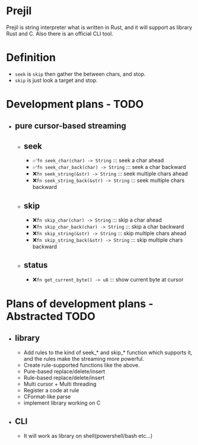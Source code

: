 # Prejil
Prejil is string interpreter what is written in Rust, and it will support as library Rust and C.
Also there is an official CLI tool.

# Definition
- `seek` is `skip` then gather the between chars, and stop.
- `skip` is just look a target and stop.

# Development plans - TODO
- pure cursor-based streaming
  -
  - seek
    -
    - ✅️`fn seek_char(char) -> String` ::: seek a char ahead
    - ✅️`fn seek_char_back(char) -> String` ::: seek a char backward
    - ❌️`fn seek_string(&str) -> String` ::: seek multiple chars ahead
    - ❌️`fn seek_string_back(&str) -> String` ::: seek multiple chars backward
  - skip
    -
    - ❌️`fn skip_char(char) -> String` ::: skip a char ahead
    - ❌️`fn skip_char_back(char) -> String` ::: skip a char backward
    - ❌️`fn skip_string(&str) -> String` ::: skip multiple chars ahead
    - ❌️`fn skip_string_back(&str) -> String` ::: skip multiple chars backward
  - status
    - 
    - ❌️`fn get_current_byte() -> u8` ::: show current byte at cursor

# Plans of development plans - Abstracted TODO
- library
  - 
  - Add rules to the kind of seek_* and skip_* function which supports it, and the rules make the streaming more powerful.
  - Create rule-supported functions like the above. 
  - Pure-based replace/delete/insert
  - Rule-based replace/delete/insert
  - Multi cursor + Multi threading
  - Register a code at rule
  - CFormat-like parse
  - implement library working on C
- CLI
  - 
  - It will work as library on shell(powershell/bash etc...)
